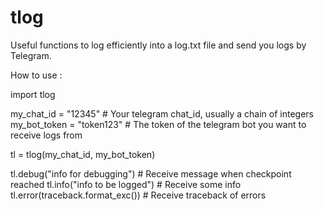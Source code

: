 # tlog

Useful functions to log efficiently into a log.txt file and send you logs by Telegram.

How to use : 

import tlog

my_chat_id = "12345"            # Your telegram chat_id, usually a chain of integers
my_bot_token = "token123"       # The token of the telegram bot you want to receive logs from

tl = tlog(my_chat_id, 
          my_bot_token)

tl.debug("info for debugging")   # Receive message when checkpoint reached
tl.info("info to be logged")     # Receive some info
tl.error(traceback.format_exc()) # Receive traceback of errors
